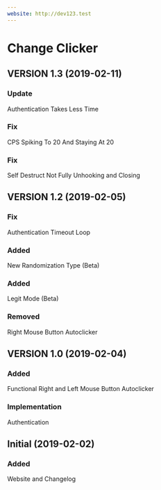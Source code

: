 ```yaml
---
website: http://dev123.test
---
```


# Change Clicker

## VERSION 1.3 (2019-02-11)

### Update

Authentication Takes Less Time

### Fix

CPS Spiking To 20 And Staying At 20

### Fix

Self Destruct Not Fully Unhooking and Closing

## VERSION 1.2 (2019-02-05)

### Fix

Authentication Timeout Loop

### Added

New Randomization Type (Beta)

### Added

Legit Mode (Beta)

### Removed

Right Mouse Button Autoclicker

## VERSION 1.0 (2019-02-04)

### Added

Functional Right and Left Mouse Button Autoclicker

### Implementation

Authentication

## Initial (2019-02-02)

### Added

Website and Changelog
